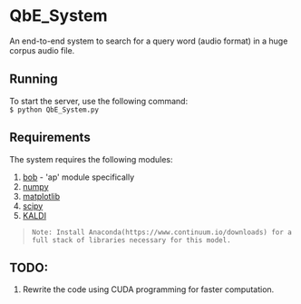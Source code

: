 # QbE_System
An end-to-end system to search for a query word (audio format) in a huge corpus audio file.

## Running
To start the server, use the following command:<br>
```$ python QbE_System.py```

## Requirements
The system requires the following modules:<br>

1. [bob](https://www.idiap.ch/software/bob/) - 'ap' module specifically
2. [numpy](http://www.numpy.org/)
3. [matplotlib](http://matplotlib.org/)
4. [scipy](https://www.scipy.org/)
5. [KALDI](http://kaldi-asr.org/)


>```
>Note: Install Anaconda(https://www.continuum.io/downloads) for a full stack of libraries necessary for this model.
>```

## TODO:
1. Rewrite the code using CUDA programming for faster computation.